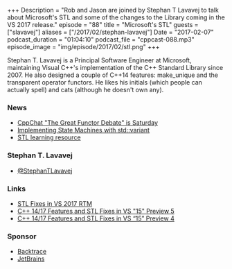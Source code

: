 +++
Description = "Rob and Jason are joined by Stephan T Lavavej to talk about Microsoft's STL and some of the changes to the Library coming in the VS 2017 release."
episode = "88"
title = "Microsoft's STL"
guests = ["slavavej"]
aliases = ["/2017/02/stephan-lavavej"]
Date = "2017-02-07"
podcast_duration = "01:04:10"
podcast_file = "cppcast-088.mp3"
episode_image = "img/episode/2017/02/stl.png"
+++

Stephan T. Lavavej is a Principal Software Engineer at Microsoft, maintaining Visual C++'s implementation of the C++ Standard Library since 2007. He also designed a couple of C++14 features: make_unique and the transparent operator functors. He likes his initials (which people can actually spell) and cats (although he doesn't own any).

### News ###

 - [CppChat "The Great Functor Debate" is Saturday](http://www.slashslash.info/cppchat/)
 - [Implementing State Machines with std::variant](http://khuttun.github.io/2017/02/04/implementing-state-machines-with-std-variant.html)
 - [STL learning resource](http://www.fluentcpp.com/stl-learning-resource/)
 
### Stephan T. Lavavej ###

 - [@StephanTLavavej](https://twitter.com/StephanTLavavej)
 
### Links ###

 - [STL Fixes in VS 2017 RTM](https://blogs.msdn.microsoft.com/vcblog/2017/02/06/stl-fixes-in-vs-2017-rtm/)
 - [C++ 14/17 Features and STL Fixes in VS "15" Preview 5](https://blogs.msdn.microsoft.com/vcblog/2016/10/11/c1417-features-and-stl-fixes-in-vs-15-preview-5/)
 - [C++ 14/17 Features and STL Fixes in VS “15” Preview 4](https://blogs.msdn.microsoft.com/vcblog/2016/08/24/c1417-features-and-stl-fixes-in-vs-15-preview-4/)
 
### Sponsor ###

- [Backtrace](https://www.backtrace.io/cppcast)
- [JetBrains](https://www.jetbrains.com/cpp/?utm_source=cppcast&utm_medium=podcast&utm_content=cppcast-podcast&utm_campaign=cpp)

